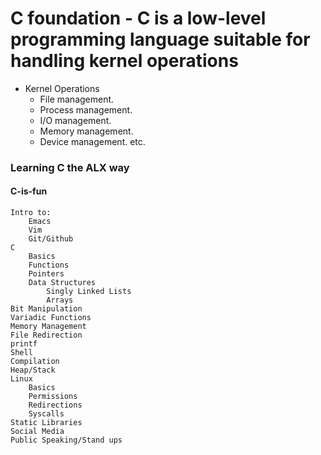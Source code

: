 # C foundation - C is a low-level programming language suitable for handling kernel operations
* Kernel Operations
    * File management.
    * Process management.
    * I/O management.
    * Memory management.
    * Device management. etc.
### Learning C the ALX way 
#### C-is-fun

    Intro to:
        Emacs
        Vim
        Git/Github
    C
        Basics
        Functions
        Pointers
        Data Structures
            Singly Linked Lists
            Arrays
    Bit Manipulation
    Variadic Functions
    Memory Management
    File Redirection
    printf
    Shell
    Compilation
    Heap/Stack
    Linux
        Basics
        Permissions
        Redirections
        Syscalls
    Static Libraries
    Social Media
    Public Speaking/Stand ups
